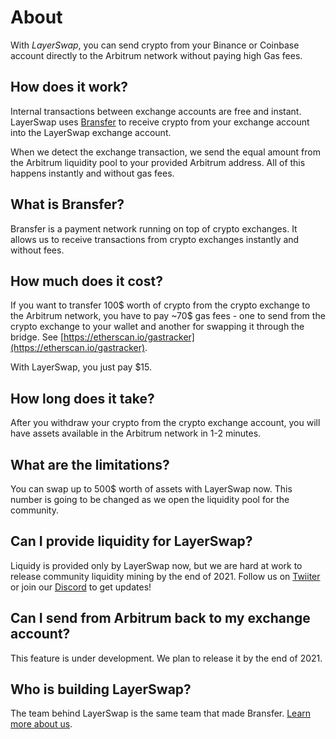 # About

With *LayerSwap*, you can send crypto from your Binance or Coinbase account directly to the Arbitrum network without paying high Gas fees.

## How does it work?
Internal transactions between exchange accounts are free and instant. LayerSwap uses [Bransfer](https://bransfer.io) to receive crypto from your exchange account into the LayerSwap exchange account. 

When we detect the exchange transaction, we send the equal amount from the Arbitrum liquidity pool to your provided Arbitrum address. All of this happens instantly and without gas fees.

## What is Bransfer?
Bransfer is a payment network running on top of crypto exchanges. It allows us to receive transactions from crypto exchanges instantly and without fees.

## How much does it cost?
If you want to transfer 100$ worth of crypto from the crypto exchange to the Arbitrum network, you have to pay ~70$ gas fees - one to send from the crypto exchange to your wallet and another for swapping it through the bridge. See [https://etherscan.io/gastracker](https://etherscan.io/gastracker).

With LayerSwap, you just pay $15.

## How long does it take?
After you withdraw your crypto from the crypto exchange account, you will have assets available in the Arbitrum network in 1-2 minutes.

## What are the limitations?
You can swap up to 500$ worth of assets with LayerSwap now. This number is going to be changed as we open the liquidity pool for the community.

## Can I provide liquidity for LayerSwap?
Liquidy is provided only by LayerSwap now, but we are hard at work to release community liquidity mining by the end of 2021. Follow us on [Twiiter](https://twitter.com/layerswap) or join our [Discord](https://discord.com/invite/KhwYN35sHy) to get updates!

## Can I send from Arbitrum back to my exchange account?
This feature is under development. We plan to release it by the end of 2021. 

## Who is building LayerSwap?
The team behind LayerSwap is the same team that made Bransfer. [Learn more about us](https://www.bransfer.io/about).

